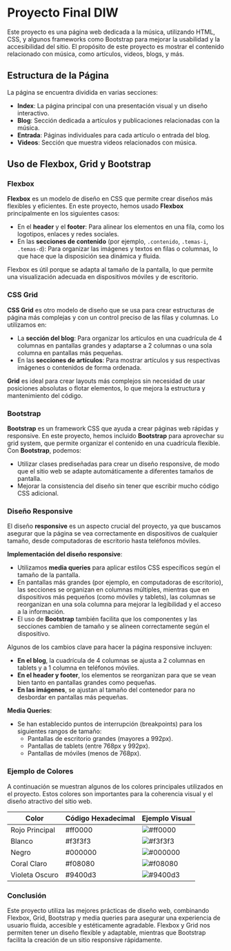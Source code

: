 # Proyecto Final DIW

Este proyecto es una página web dedicada a la música, utilizando HTML, CSS, y algunos frameworks como Bootstrap para mejorar la usabilidad y la accesibilidad del sitio. El propósito de este proyecto es mostrar el contenido relacionado con música, como artículos, videos, blogs, y más.

## Estructura de la Página

La página se encuentra dividida en varias secciones: 

- **Index**: La página principal con una presentación visual y un diseño interactivo.
- **Blog**: Sección dedicada a artículos y publicaciones relacionadas con la música.
- **Entrada**: Páginas individuales para cada artículo o entrada del blog.
- **Videos**: Sección que muestra videos relacionados con música.

## Uso de Flexbox, Grid y Bootstrap

### Flexbox

**Flexbox** es un modelo de diseño en CSS que permite crear diseños más flexibles y eficientes. En este proyecto, hemos usado **Flexbox** principalmente en los siguientes casos:

- En el **header** y el **footer**: Para alinear los elementos en una fila, como los logotipos, enlaces y redes sociales.
- En las **secciones de contenido** (por ejemplo, `.contenido`, `.temas-i`, `.temas-d`): Para organizar las imágenes y textos en filas o columnas, lo que hace que la disposición sea dinámica y fluida.

Flexbox es útil porque se adapta al tamaño de la pantalla, lo que permite una visualización adecuada en dispositivos móviles y de escritorio.

### CSS Grid

**CSS Grid** es otro modelo de diseño que se usa para crear estructuras de página más complejas y con un control preciso de las filas y columnas. Lo utilizamos en:

- La **sección del blog**: Para organizar los artículos en una cuadrícula de 4 columnas en pantallas grandes y adaptarse a 2 columnas o una sola columna en pantallas más pequeñas.
- En las **secciones de artículos**: Para mostrar artículos y sus respectivas imágenes o contenidos de forma ordenada.

**Grid** es ideal para crear layouts más complejos sin necesidad de usar posiciones absolutas o flotar elementos, lo que mejora la estructura y mantenimiento del código.

### Bootstrap

**Bootstrap** es un framework CSS que ayuda a crear páginas web rápidas y responsive. En este proyecto, hemos incluido **Bootstrap** para aprovechar su grid system, que permite organizar el contenido en una cuadrícula flexible. Con **Bootstrap**, podemos:

- Utilizar clases prediseñadas para crear un diseño responsive, de modo que el sitio web se adapte automáticamente a diferentes tamaños de pantalla.
- Mejorar la consistencia del diseño sin tener que escribir mucho código CSS adicional.

### Diseño Responsive

El diseño **responsive** es un aspecto crucial del proyecto, ya que buscamos asegurar que la página se vea correctamente en dispositivos de cualquier tamaño, desde computadoras de escritorio hasta teléfonos móviles.

**Implementación del diseño responsive**:

- Utilizamos **media queries** para aplicar estilos CSS específicos según el tamaño de la pantalla.
- En pantallas más grandes (por ejemplo, en computadoras de escritorio), las secciones se organizan en columnas múltiples, mientras que en dispositivos más pequeños (como móviles y tablets), las columnas se reorganizan en una sola columna para mejorar la legibilidad y el acceso a la información.
- El uso de **Bootstrap** también facilita que los componentes y las secciones cambien de tamaño y se alineen correctamente según el dispositivo.

Algunos de los cambios clave para hacer la página responsive incluyen:

- **En el blog**, la cuadrícula de 4 columnas se ajusta a 2 columnas en tablets y a 1 columna en teléfonos móviles.
- **En el header y footer**, los elementos se reorganizan para que se vean bien tanto en pantallas grandes como pequeñas.
- **En las imágenes**, se ajustan al tamaño del contenedor para no desbordar en pantallas más pequeñas.

**Media Queries**:

- Se han establecido puntos de interrupción (breakpoints) para los siguientes rangos de tamaño:
  - Pantallas de escritorio grandes (mayores a 992px).
  - Pantallas de tablets (entre 768px y 992px).
  - Pantallas de móviles (menos de 768px).

### Ejemplo de Colores

A continuación se muestran algunos de los colores principales utilizados en el proyecto. Estos colores son importantes para la coherencia visual y el diseño atractivo del sitio web.

| Color           | Código Hexadecimal | Ejemplo Visual        |
|-----------------|--------------------|-----------------------|
| Rojo Principal  | #ff0000            | ![#ff0000](https://via.placeholder.com/50/ff0000/ff0000.png) |
| Blanco          | #f3f3f3            | ![#f3f3f3](https://via.placeholder.com/50/f3f3f3/f3f3f3.png) |
| Negro           | #000000            | ![#000000](https://via.placeholder.com/50/000000/000000.png) |
| Coral Claro     | #f08080            | ![#f08080](https://via.placeholder.com/50/f08080/f08080.png) |
| Violeta Oscuro  | #9400d3            | ![#9400d3](https://via.placeholder.com/50/9400d3/9400d3.png) |

### Conclusión

Este proyecto utiliza las mejores prácticas de diseño web, combinando Flexbox, Grid, Bootstrap y media queries para asegurar una experiencia de usuario fluida, accesible y estéticamente agradable. Flexbox y Grid nos permiten tener un diseño flexible y adaptable, mientras que Bootstrap facilita la creación de un sitio responsive rápidamente.
